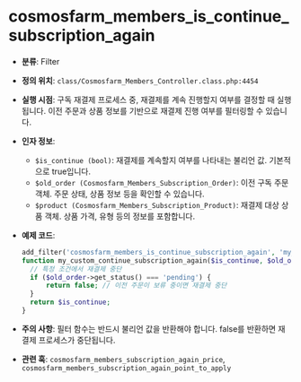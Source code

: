 # cosmosfarm_members_is_continue_subscription_again

- **분류**: Filter
- **정의 위치**: `class/Cosmosfarm_Members_Controller.class.php:4454`
- **실행 시점**: 구독 재결제 프로세스 중, 재결제를 계속 진행할지 여부를 결정할 때 실행됩니다. 이전 주문과 상품 정보를 기반으로 재결제 진행 여부를 필터링할 수 있습니다.
- **인자 정보**:
  - `$is_continue (bool)`: 재결제를 계속할지 여부를 나타내는 불리언 값. 기본적으로 true입니다.
  - `$old_order (Cosmosfarm_Members_Subscription_Order)`: 이전 구독 주문 객체. 주문 상태, 상품 정보 등을 확인할 수 있습니다.
  - `$product (Cosmosfarm_Members_Subscription_Product)`: 재결제 대상 상품 객체. 상품 가격, 유형 등의 정보를 포함합니다.
- **예제 코드**:

  ```php
  add_filter('cosmosfarm_members_is_continue_subscription_again', 'my_custom_continue_subscription_again', 10, 3);
  function my_custom_continue_subscription_again($is_continue, $old_order, $product) {
    // 특정 조건에서 재결제 중단
    if ($old_order->get_status() === 'pending') {
        return false; // 이전 주문이 보류 중이면 재결제 중단
    }
    return $is_continue;
  }
  ```

- **주의 사항**: 필터 함수는 반드시 불리언 값을 반환해야 합니다. false를 반환하면 재결제 프로세스가 중단됩니다.
- **관련 훅**: `cosmosfarm_members_subscription_again_price`, `cosmosfarm_members_subscription_again_point_to_apply`
